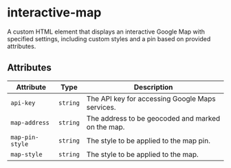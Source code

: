 # interactive-map

A custom HTML element that displays an interactive Google Map with specified
settings, including custom styles and a pin based on provided attributes.

## Attributes

| Attribute       | Type     | Description                                      |
|-----------------|----------|--------------------------------------------------|
| `api-key`       | `string` | The API key for accessing Google Maps services.  |
| `map-address`   | `string` | The address to be geocoded and marked on the map. |
| `map-pin-style` | `string` | The style to be applied to the map pin.          |
| `map-style`     | `string` | The style to be applied to the map.              |
